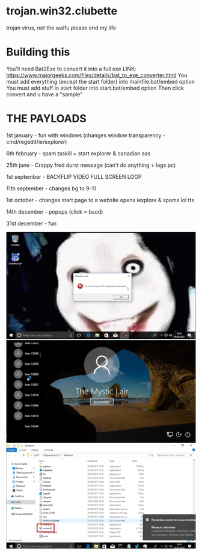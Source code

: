 # trojan.win32.clubette
trojan virus, not the waifu please end my life

# Building this
You'll need Bat2Exe to convert it into a full exe
LINK: https://www.majorgeeks.com/files/details/bat_to_exe_converter.html
You must add everything (except the start folder) into mainfile.bat/embed option
You must add stuff in start folder into start.bat/embed option
Then click convert and u have a "sample"

# THE PAYLOADS
1st january - fun with windows (changes window transparency - cmd/regedit/ie/explorer)

6th february - spam taskill + start explorer & canadian eas

25th june - Crappy fred durst message (can't do anything + lags pc)

1st september - BACKFLIP VIDEO FULL SCREEN LOOP

11th september - changes bg to 9-11

1st october - changes start page to a website opens iexplore & spams lol tts

14th december - popups (click = bsod)

31st december - fun

![image](image-3.png)
![image](image-2.png)
![image](image.png)
